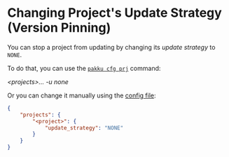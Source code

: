 # Changing Project&#39;s Update Strategy (Version Pinning)

You can stop a project from updating by changing its _update strategy_ to `NONE`.

To do that, you can use the [`pakku cfg prj`](pakku-cfg-prj.md) command:

<var name="params">&lt;projects&gt;... -u none</var>
<include from="pakku-cfg-prj.md" element-id="snippet-cmd"/>

Or you can change it manually using the [config file](Config-File.md):

```json
{
    "projects": {
        "<project>": {
            "update_strategy": "NONE"
        }
    }
}
```